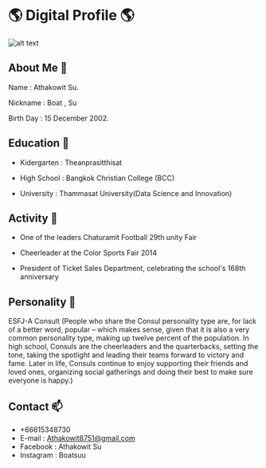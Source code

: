 # 🌎 Digital Profile 🌎
![alt text](https://sv1.picz.in.th/images/2021/12/01/6xhICl.jpg)


## About Me 👾


Name : Athakowit Su.


Nickname : Boat , Su


Birth Day : 15 December 2002.

## Education 📒

- Kidergarten : Theanprasitthisat 

- High School : Bangkok Christian College (BCC)


- University : Thammasat University(Data Science and Innovation)


## Activity 🔧
- One of the leaders Chaturamit Football 29th unity Fair



- Cheerleader at the Color Sports Fair 2014



- President of Ticket Sales Department, celebrating the school's 168th anniversary

## Personality 🚶

ESFJ-A Consult (People who share the Consul personality type are, for lack of a better word, popular – which makes sense, given that it is also a very common personality type, making up twelve percent of the population. In high school, Consuls are the cheerleaders and the quarterbacks, setting the tone, taking the spotlight and leading their teams forward to victory and fame. Later in life, Consuls continue to enjoy supporting their friends and loved ones, organizing social gatherings and doing their best to make sure everyone is happy.)

## Contact 📫
- +66615348730
- E-mail : Athakowit8751@gmail.com
- Facebook : Athakowit Su
- Instagram : Boatsuu





